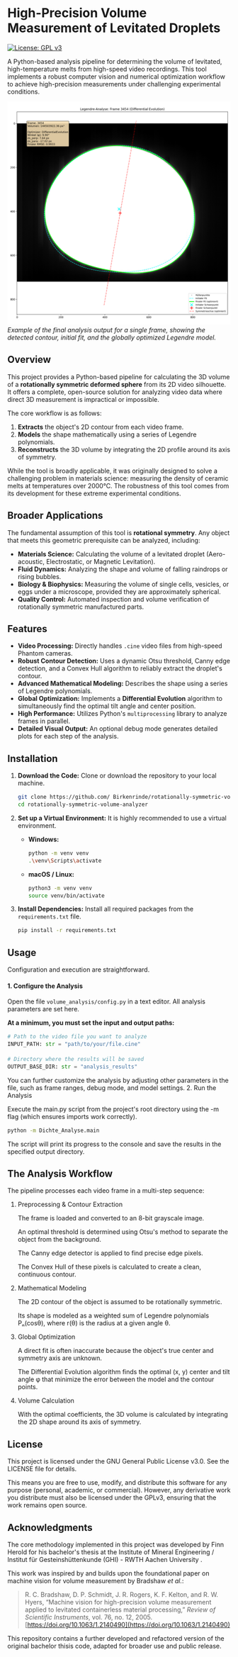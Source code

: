     
# High-Precision Volume Measurement of Levitated Droplets
[![License: GPL v3](https://img.shields.io/badge/License-GPLv3-blue.svg)](https://www.gnu.org/licenses/gpl-3.0)

A Python-based analysis pipeline for determining the volume of levitated, high-temperature melts from high-speed video recordings. This tool implements a robust computer vision and numerical optimization workflow to achieve high-precision measurements under challenging experimental conditions.

![Legendre Fit Summary](./example/summary_example.png)
*Example of the final analysis output for a single frame, showing the detected contour, initial fit, and the globally optimized Legendre model.*

## Overview

This project provides a Python-based pipeline for calculating the 3D volume of a **rotationally symmetric deformed sphere** from its 2D video silhouette. It offers a complete, open-source solution for analyzing video data where direct 3D measurement is impractical or impossible.

The core workflow is as follows:
1.  **Extracts** the object's 2D contour from each video frame.
2.  **Models** the shape mathematically using a series of Legendre polynomials.
3.  **Reconstructs** the 3D volume by integrating the 2D profile around its axis of symmetry.

While the tool is broadly applicable, it was originally designed to solve a challenging problem in materials science: measuring the density of ceramic melts at temperatures over 2000°C. The robustness of this tool comes from its development for these extreme experimental conditions.

## Broader Applications

The fundamental assumption of this tool is **rotational symmetry**. Any object that meets this geometric prerequisite can be analyzed, including:

-   **Materials Science:** Calculating the volume of a levitated droplet (Aero-acoustic, Electrostatic, or Magnetic Levitation).
-   **Fluid Dynamics:** Analyzing the shape and volume of falling raindrops or rising bubbles.
-   **Biology & Biophysics:** Measuring the volume of single cells, vesicles, or eggs under a microscope, provided they are approximately spherical.
-   **Quality Control:** Automated inspection and volume verification of rotationally symmetric manufactured parts.

## Features

- **Video Processing:** Directly handles `.cine` video files from high-speed Phantom cameras.
- **Robust Contour Detection:** Uses a dynamic Otsu threshold, Canny edge detection, and a Convex Hull algorithm to reliably extract the droplet's contour.
- **Advanced Mathematical Modeling:** Describes the shape using a series of Legendre polynomials.
- **Global Optimization:** Implements a **Differential Evolution** algorithm to simultaneously find the optimal tilt angle and center position.
- **High Performance:** Utilizes Python's `multiprocessing` library to analyze frames in parallel.
- **Detailed Visual Output:** An optional debug mode generates detailed plots for each step of the analysis.

## Installation

1.  **Download the Code:**
    Clone or download the repository to your local machine.
    ```bash
    git clone https://github.com/ Birkenrinde/rotationally-symmetric-volume-analyzer.git
    cd rotationally-symmetric-volume-analyzer
    ```

2.  **Set up a Virtual Environment:**
    It is highly recommended to use a virtual environment.
    *   **Windows:**
        ```bash
        python -m venv venv
        .\venv\Scripts\activate
        ```
    *   **macOS / Linux:**
        ```bash
        python3 -m venv venv
        source venv/bin/activate
        ```

3.  **Install Dependencies:**
    Install all required packages from the `requirements.txt` file.
    ```bash
    pip install -r requirements.txt
    ```

## Usage

Configuration and execution are straightforward.

#### 1. Configure the Analysis

Open the file `volume_analysis/config.py` in a text editor. All analysis parameters are set here.

**At a minimum, you must set the input and output paths:**
```python
# Path to the video file you want to analyze
INPUT_PATH: str = "path/to/your/file.cine"

# Directory where the results will be saved
OUTPUT_BASE_DIR: str = "analysis_results"
```
  

You can further customize the analysis by adjusting other parameters in the file, such as frame ranges, debug mode, and model settings.
2. Run the Analysis

Execute the main.py script from the project's root directory using the -m flag (which ensures imports work correctly).
```Bash
python -m Dichte_Analyse.main
```
  

The script will print its progress to the console and save the results in the specified output directory.

## The Analysis Workflow

The pipeline processes each video frame in a multi-step sequence:
1. Preprocessing & Contour Extraction

    The frame is loaded and converted to an 8-bit grayscale image.

    An optimal threshold is determined using Otsu's method to separate the object from the background.

    The Canny edge detector is applied to find precise edge pixels.

    The Convex Hull of these pixels is calculated to create a clean, continuous contour.

2. Mathematical Modeling

    The 2D contour of the object is assumed to be rotationally symmetric.

    Its shape is modeled as a weighted sum of Legendre polynomials Pₙ(cosθ), where r(θ) is the radius at a given angle θ.

3. Global Optimization

    A direct fit is often inaccurate because the object's true center and symmetry axis are unknown.

    The Differential Evolution algorithm finds the optimal (x, y) center and tilt angle φ that minimize the error between the model and the contour points.

4. Volume Calculation

    With the optimal coefficients, the 3D volume is calculated by integrating the 2D shape around its axis of symmetry.

## License

This project is licensed under the GNU General Public License v3.0. See the LICENSE file for details.

This means you are free to use, modify, and distribute this software for any purpose (personal, academic, or commercial). However, any derivative work you distribute must also be licensed under the GPLv3, ensuring that the work remains open source.

## Acknowledgments

The core methodology implemented in this project was developed by Finn Herold for his bachelor's thesis at the Institute of Mineral Engineering / Institut für Gesteinshüttenkunde (GHI) - RWTH Aachen University .

This work was inspired by and builds upon the foundational paper on machine vision for volume measurement by Bradshaw *et al.*:

> R. C. Bradshaw, D. P. Schmidt, J. R. Rogers, K. F. Kelton, and R. W. Hyers, “Machine vision for high-precision volume measurement applied to levitated containerless material processing,” *Review of Scientific Instruments*, vol. 76, no. 12, 2005. [https://doi.org/10.1063/1.2140490](https://doi.org/10.1063/1.2140490)

This repository contains a further developed and refactored version of the original bachelor thisis code, adapted for broader use and public release.
